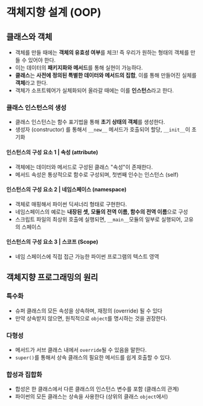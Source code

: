 # 객체지향 설계 (OOP)

## 클래스와 객체

* 객체를 만들 때에는 **객체의 유효성 여부**를 체크! 즉 우리가 원하는 형태의 객체를 만들 수 있어야 한다.
* 이는 데이터의 **패키지화와 메서드**를 통해 실현이 가능하다.
* **클래스**는 **사전에 정의된 특별한 데이터와 메서드의 집합**, 이를 통해 만들어진 실체를 **객체**라고 한다.
* 객체가 소프트웨어가 실체화되어 올라갈 때에는 이를 **인스턴스**라고 한다.

### 클래스 인스턴스의 생성
* 클래스 인스턴스는 함수 표기법을 통해 **초기 상태의 객체**를 생성한다.
* 생성자 (constructor) 를 통해서 `__new__` 메서드가 호출되어 할당, `__init__`이 초기화

#### 인스턴스의 구성 요소 1 | 속성 (attribute)
* 객체에는 데이터와 메서드로 구성된 클래스 "속성"이 존재한다.
* 메서드 속성은 통상적으로 함수로 구성되며, 첫번째 인수는 인스턴스 (self)

#### 인스턴스의 구성 요소 2 | 네임스페이스 (namespace)
* 객체로 매핑해서 파이썬 딕셔너리 형태로 구현한다.
* 네임스페이스의 예로는 **내장된 셋, 모듈의 전역 이름, 함수의 전역 이름**으로 구성
* 스크립트 파일의 최상위 호출에 실행되면, `__main__`모듈의 일부로 실행되어, 고유의 스페이스

#### 인스턴스의 구성 요소 3 | 스코프 (Scope)
* 네임 스페이스에 직접 접근 가능한 파이썬 프로그램의 텍스트 영역

## 객체지향 프로그래밍의 원리

### 특수화
* 슈퍼 클래스의 모든 속성을 상속하며, 재정의 (override) 될 수 있다
* 만약 상속받지 않으면, 원칙적으로 `object`를 명시하는 것을 권장한다.

### 다형성
* 메서드가 서브 클래스 내에서 `override`될 수 있음을 말한다.
* `super()`를 통해서 상속 클래스의 필요한 메서드를 쉽게 호출할 수 있다.

### 합성과 집합화
* 합성은 한 클래스에서 다른 클래스의 인스턴스 변수를 포함 (클래스의 관계)
* 파이썬의 모든 클래스는 상속을 사용한다 (상위의 클래스 `object`에서)








